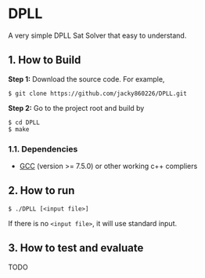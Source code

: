 # DPLL
A very simple DPLL Sat Solver that easy to understand.


## 1. How to Build
**Step 1:** Download the source code. For example,
~~~
$ git clone https://github.com/jacky860226/DPLL.git
~~~

**Step 2:** Go to the project root and build by
~~~
$ cd DPLL
$ make
~~~

### 1.1. Dependencies

* [GCC](https://gcc.gnu.org/) (version >= 7.5.0) or other working c++ compliers

## 2. How to run

~~~
$ ./DPLL [<input file>]
~~~

If there is no `<input file>`, it will use standard input.

## 3. How to test and evaluate
TODO
